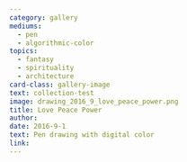 ```yaml
---
category: gallery
mediums:
  - pen
  - algorithmic-color
topics:
  - fantasy
  - spirituality
  - architecture
card-class: gallery-image
text: collection-test
image: drawing_2016_9_love_peace_power.png
title: Love Peace Power
author:
date: 2016-9-1
text: Pen drawing with digital color
link:
---
```

